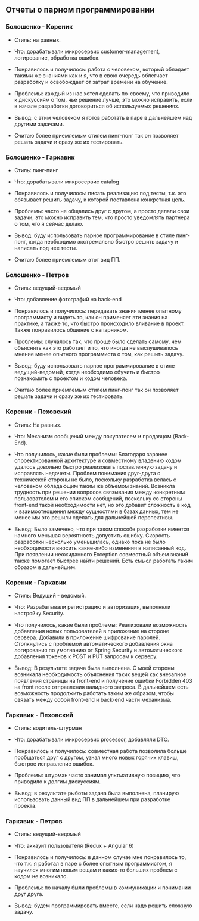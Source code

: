 ## Отчеты о парном программировании

### Болошенко - Кореник
- Стиль: на равных.

- Что: дорабатывали микросервис customer-management, логирование, обработка ошибок.

- Понравилось и получилось: работа с человеком, который обладает такими же знаниями как и я, 
что в свою очередь облегчает разработку и освобождает от затрат времени на обучение.

- Проблемы: каждый из нас хотел сделать по-своему, что приводило к дискуссиям о том, чье решение лучше, это можно исправить, если в начале разработки договориться об используемых решениях.
 
- Вывод: с этим человеком я готов работать в паре в дальнейшем над другими задачами. 

- Считаю более приемлемым стилем пинг-понг так он позволяет решать задачи и сразу же их тестировать.

### Болошенко - Гаркавик
- Стиль: пинг-пинг

- Что: дорабатывали микросервис catalog 

- Понравилось и получилось: писать реализацию под тесты, т.к. это обязывает решить задачу, к которой поставлена конкретная цель.

- Проблемы: часто не общались друг с другом, а просто делали свои задачи, это можно исправить тем, что просто уведомлять партнера о том, что я сейчас делаю.

- Вывод: буду использовать парное программирование в стиле пинг-понг, когда необходимо экстремально быстро решить задачу и написать под нее тесты. 

- Считаю более приемлемым этот вид ПП.

### Болошенко - Петров
- Стиль: ведущий-ведомый

- Что: добавление фотографий на back-end

- Понравилось и получилось: передавать знания менее опытному программисту и видеть то, как он применяет эти знания на практике, а также то, что быстро происходило вливание в проект. Также понравилось общение с напарником.

- Проблемы: случалось так, что проще было сделать самому, чем объяснять как это работает и то, что иногда не выслушивалось мнение менее опытного программиста о том, как решить задачу.

- Вывод: буду использовать парное программирование в стиле ведущий-ведомый, когда необходимо обучить и быстро познакомить с проектом и кодом человека. 

- Считаю более приемлемым стилем пинг-понг так он позволяет решать задачи и сразу же их тестировать.

### Кореник - Пеховский
- Стиль: На равных.

- Что: Механизм сообщений между покупателем и продавцом (Back-End).

- Что получилось, какие были проблемы: Благодаря заранее спроектированной архитектуре 
и совместному владению кодом удалось довольно быстро реализовать поставленную задачу и исправлять недочеты.
Проблем понимания друг-друга с технической стороны не было, поскольку разработка велась с человеком обладающим 
таким же объемом знаний. Возникла трудность при решении вопросов связывания между конкретным пользователем и его 
списком сообщений, поскольку со стороны front-end такой необходимости нет, но это добавит сложность в код и 
взаимоотношения между сущностями в базах данных, тем не менее мы это решили сделать для дальнейшей перспективы.

- Вывод: Было замечено, что при таком способе разработки имеется намного меньшая вероятность допустить ошибку. 
Скорость разработки несколько уменьшилась, однако пока не было необходимости вносить какие-либо изменения
 в написанный код. При появлении неожиданного Exception совместный объем знаний также помогает быстрее найти решений.
 Есть смысл работать таким образом в дальнейшем.


### Кореник - Гаркавик
- Стиль: Ведущий - ведомый.

- Что: Разрабатывали регистрацию и авторизация, выполняли настройку Security.

- Что получилось, какие были проблемы: Реализовали возможность добавления новых пользователей в приложение на стороне сервера. 
Добавили в приложение шифрование паролей. Столкнулись с проблемой автоматического добавления окна логирования по умолчанию
от Spring Security и автоматического добавления токенов к POST и PUT запросам к серверу. 

- Вывод: В результате задача была выполнена. С моей стороны возникала необходимость объяснения таких вещей как 
внезапное появления страницы на front-end и получение ошибки Forbidden 403 на front после отправления валидного запроса. В дальнейшем есть возможность продолжить работать таким же образом, чтобы связать между собой front-end и back-end части механизма. 

### Гаркавик - Пеховский
- Стиль: водитель-штурман

- Что: дорабатывали микросервис processor, добавляли DTO.

- Понравилось и получилось: совместная работа позволила больше пообщаться друг с другом, узнал много новых горячих клавиш, быстрое исправление ошибок.

- Проблемы: штурман часто занимал ультмативную позицию, что приводило к долгим дискуссиям.

- Вывод: в результате рыботы задача была выполнена, планирую использовать данный вид ПП в дальнейшем при разработке проекта. 

### Гаркавик - Петров
- Стиль: ведущий-ведомый

- Что: аккаунт пользователя (Redux + Angular 6)

- Понравилось и получилось: в данном случае мне понравилось то, что т.к. я работал в паре с более опытным программистом, я научился многим новым вещам и каких-то больших проблем с кодом не возникало.

- Проблемы: по началу были проблемы в коммуникации и понимании друг друга.

- Вывод: будем программировать вместе, если надо решить сложную задачу.

